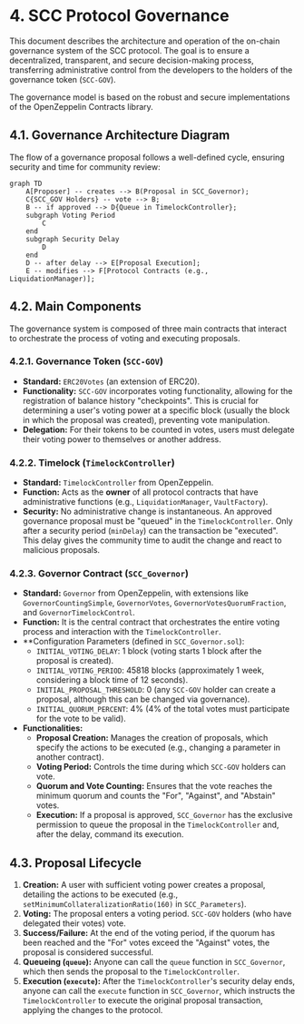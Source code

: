 # 4. SCC Protocol Governance

This document describes the architecture and operation of the on-chain governance system of the SCC protocol. The goal is to ensure a decentralized, transparent, and secure decision-making process, transferring administrative control from the developers to the holders of the governance token (`SCC-GOV`).

The governance model is based on the robust and secure implementations of the OpenZeppelin Contracts library.

## 4.1. Governance Architecture Diagram

The flow of a governance proposal follows a well-defined cycle, ensuring security and time for community review:

```mermaid
graph TD
    A[Proposer] -- creates --> B(Proposal in SCC_Governor);
    C{SCC_GOV Holders} -- vote --> B;
    B -- if approved --> D{Queue in TimelockController};
    subgraph Voting Period
        C
    end
    subgraph Security Delay
        D
    end
    D -- after delay --> E[Proposal Execution];
    E -- modifies --> F[Protocol Contracts (e.g., LiquidationManager)];
```

## 4.2. Main Components

The governance system is composed of three main contracts that interact to orchestrate the process of voting and executing proposals.

### 4.2.1. Governance Token (`SCC-GOV`)

*   **Standard:** `ERC20Votes` (an extension of ERC20).
*   **Functionality:** `SCC-GOV` incorporates voting functionality, allowing for the registration of balance history "checkpoints". This is crucial for determining a user's voting power at a specific block (usually the block in which the proposal was created), preventing vote manipulation.
*   **Delegation:** For their tokens to be counted in votes, users must delegate their voting power to themselves or another address.

### 4.2.2. Timelock (`TimelockController`)

*   **Standard:** `TimelockController` from OpenZeppelin.
*   **Function:** Acts as the **owner** of all protocol contracts that have administrative functions (e.g., `LiquidationManager`, `VaultFactory`).
*   **Security:** No administrative change is instantaneous. An approved governance proposal must be "queued" in the `TimelockController`. Only after a security period (`minDelay`) can the transaction be "executed". This delay gives the community time to audit the change and react to malicious proposals.

### 4.2.3. Governor Contract (`SCC_Governor`)

*   **Standard:** `Governor` from OpenZeppelin, with extensions like `GovernorCountingSimple`, `GovernorVotes`, `GovernorVotesQuorumFraction`, and `GovernorTimelockControl`.
*   **Function:** It is the central contract that orchestrates the entire voting process and interaction with the `TimelockController`.
*   **Configuration Parameters (defined in `SCC_Governor.sol`):
    *   `INITIAL_VOTING_DELAY`: 1 block (voting starts 1 block after the proposal is created).
    *   `INITIAL_VOTING_PERIOD`: 45818 blocks (approximately 1 week, considering a block time of 12 seconds).
    *   `INITIAL_PROPOSAL_THRESHOLD`: 0 (any `SCC-GOV` holder can create a proposal, although this can be changed via governance).
    *   `INITIAL_QUORUM_PERCENT`: 4% (4% of the total votes must participate for the vote to be valid).
*   **Functionalities:**
    *   **Proposal Creation:** Manages the creation of proposals, which specify the actions to be executed (e.g., changing a parameter in another contract).
    *   **Voting Period:** Controls the time during which `SCC-GOV` holders can vote.
    *   **Quorum and Vote Counting:** Ensures that the vote reaches the minimum quorum and counts the "For", "Against", and "Abstain" votes.
    *   **Execution:** If a proposal is approved, `SCC_Governor` has the exclusive permission to queue the proposal in the `TimelockController` and, after the delay, command its execution.

## 4.3. Proposal Lifecycle

1.  **Creation:** A user with sufficient voting power creates a proposal, detailing the actions to be executed (e.g., `setMinimumCollateralizationRatio(160)` in `SCC_Parameters`).
2.  **Voting:** The proposal enters a voting period. `SCC-GOV` holders (who have delegated their votes) vote.
3.  **Success/Failure:** At the end of the voting period, if the quorum has been reached and the "For" votes exceed the "Against" votes, the proposal is considered successful.
4.  **Queueing (`queue`):** Anyone can call the `queue` function in `SCC_Governor`, which then sends the proposal to the `TimelockController`.
5.  **Execution (`execute`):** After the `TimelockController`'s security delay ends, anyone can call the `execute` function in `SCC_Governor`, which instructs the `TimelockController` to execute the original proposal transaction, applying the changes to the protocol.
